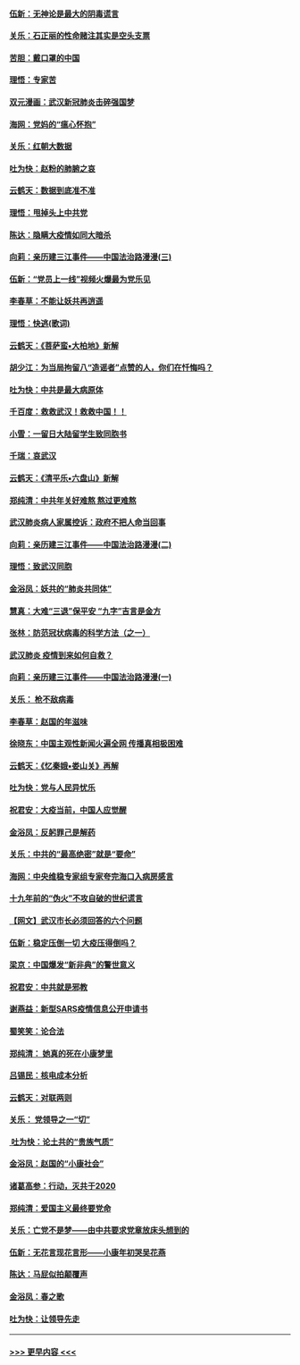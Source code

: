 #### [伍新：无神论是最大的阴毒谎言](../pages/nsc993/n11846129.md?t=02070622) 
#### [关乐：石正丽的性命赌注其实是空头支票](../pages/nsc993/n11846109.md?t=02070622) 
#### [苦胆：戴口罩的中国](../pages/nsc993/n11845576.md?t=02070622) 
#### [理悟：专家苦](../pages/nsc993/n11845564.md?t=02070622) 
#### [双元漫画：武汉新冠肺炎击碎强国梦](../pages/nsc993/n11843320.md?t=02070622) 
#### [海网：党妈的“瘟心怀抱”](../pages/nsc993/n11840740.md?t=02070622) 
#### [关乐：红朝大数据](../pages/nsc993/n11840675.md?t=02070622) 
#### [吐为快：赵粉的肺腑之哀](../pages/nsc993/n11840618.md?t=02070622) 
#### [云鹤天：数据到底准不准](../pages/nsc993/n11840325.md?t=02070622) 
#### [理悟：甩掉头上中共党](../pages/nsc993/n11838826.md?t=02070622) 
#### [陈达：隐瞒大疫情如同大暗杀](../pages/nsc993/n11838771.md?t=02070622) 
#### [向莉：亲历建三江事件——中国法治路漫漫(三)](../pages/nsc993/n11831825.md?t=02070622) 
#### [伍新：“党员上一线”视频火爆最为党乐见](../pages/nsc993/n11838200.md?t=02070622) 
#### [李春草：不能让妖共再逍遥](../pages/nsc993/n11838102.md?t=02070622) 
#### [理悟：快逃(歌词)](../pages/nsc993/n11838083.md?t=02070622) 
#### [云鹤天：《菩萨蛮▪大柏地》新解](../pages/nsc993/n11838059.md?t=02070622) 
#### [胡少江：为当局拘留八“造谣者”点赞的人，你们在忏悔吗？](../pages/nsc993/n11836801.md?t=02070622) 
#### [吐为快：中共是最大病原体](../pages/nsc993/n11836748.md?t=02070622) 
#### [千百度：救救武汉！救救中国！！](../pages/nsc993/n11836145.md?t=02070622) 
#### [小雪：一留日大陆留学生致同胞书](../pages/nsc993/n11834624.md?t=02070622) 
#### [千瑞：哀武汉](../pages/nsc993/n11833647.md?t=02070622) 
#### [云鹤天：《清平乐▪六盘山》新解](../pages/nsc993/n11833611.md?t=02070622) 
#### [郑纯清：中共年关好难熬 熬过更难熬](../pages/nsc993/n11833489.md?t=02070622) 
#### [武汉肺炎病人家属控诉：政府不把人命当回事](../pages/nsc993/n11833205.md?t=02070622) 
#### [向莉：亲历建三江事件——中国法治路漫漫(二)](../pages/nsc993/n11829102.md?t=02070622) 
#### [理悟：致武汉同胞](../pages/nsc993/n11831522.md?t=02070622) 
#### [金浴凤：妖共的“肺炎共同体”](../pages/nsc993/n11829448.md?t=02070622) 
#### [慧真：大难“三退”保平安 “九字”吉言是金方](../pages/nsc993/n11829501.md?t=02070622) 
#### [张林：防范冠状病毒的科学方法（之一）](../pages/nsc993/n11828618.md?t=02070622) 
#### [武汉肺炎 疫情到来如何自救？](../pages/nsc993/n11827632.md?t=02070622) 
#### [向莉：亲历建三江事件——中国法治路漫漫(一)](../pages/nsc993/n11827190.md?t=02070622) 
#### [关乐： 枪不敌病毒](../pages/nsc993/n11826746.md?t=02070622) 
#### [李春草：赵国的年滋味](../pages/nsc993/n11826321.md?t=02070622) 
#### [徐晓东：中国主观性新闻火遍全网 传播真相极困难](../pages/nsc993/n11826508.md?t=02070622) 
#### [云鹤天：《忆秦娥▪娄山关》再解](../pages/nsc993/n11824682.md?t=02070622) 
#### [吐为快：党与人民异忧乐](../pages/nsc993/n11824660.md?t=02070622) 
#### [祝君安：大疫当前，中国人应觉醒](../pages/nsc993/n11821946.md?t=02070622) 
#### [金浴凤：反躬罪己是解药](../pages/nsc993/n11820280.md?t=02070622) 
#### [关乐：中共的“最高绝密”就是“要命”](../pages/nsc993/n11816946.md?t=02070622) 
#### [海网：中央维稳专家组专家夸完海口入病房感言](../pages/nsc993/n11815138.md?t=02070622) 
#### [十九年前的“伪火”不攻自破的世纪谎言](../pages/nsc993/n11813238.md?t=02070622) 
#### [【网文】武汉市长必须回答的六个问题](../pages/nsc993/n11813848.md?t=02070622) 
#### [伍新：稳定压倒一切 大疫压得倒吗？](../pages/nsc993/n11812634.md?t=02070622) 
#### [梁京：中国爆发“新非典”的警世意义](../pages/nsc993/n11812554.md?t=02070622) 
#### [祝君安：中共就是邪教](../pages/nsc993/n11812431.md?t=02070622) 
#### [谢燕益：新型SARS疫情信息公开申请书](../pages/nsc993/n11808840.md?t=02070622) 
#### [蜀笑笑：论合法](../pages/nsc993/n11808064.md?t=02070622) 
#### [郑纯清： 她真的死在小康梦里](../pages/nsc993/n11806623.md?t=02070622) 
#### [吕锡民：核电成本分析](../pages/nsc993/n11806284.md?t=02070622) 
#### [云鹤天：对联两则](../pages/nsc993/n11805957.md?t=02070622) 
#### [关乐： 党领导之一“切”](../pages/nsc993/n11804505.md?t=02070622) 
#### [ 吐为快：论土共的“贵族气质”](../pages/nsc993/n11804490.md?t=02070622) 
#### [金浴凤：赵国的“小康社会”](../pages/nsc993/n11804452.md?t=02070622) 
#### [诸葛高参：行动，灭共于2020](../pages/nsc993/n11804120.md?t=02070622) 
#### [郑纯清：爱国主义最终要党命](../pages/nsc993/n11802197.md?t=02070622) 
#### [关乐：亡党不是梦——由中共要求党章放床头想到的](../pages/nsc993/n11802156.md?t=02070622) 
#### [伍新：无花言现花言形——小康年初哭吴花燕](../pages/nsc993/n11800044.md?t=02070622) 
#### [陈达：马屁似拍颠覆声](../pages/nsc993/n11800010.md?t=02070622) 
#### [金浴凤：春之歌](../pages/nsc993/n11797687.md?t=02070622) 
#### [吐为快：让领导先走](../pages/nsc993/n11797512.md?t=02070622) 

----
#### [ >>> 更早内容 <<< ](../indexes/nsc993-earlier.md)
